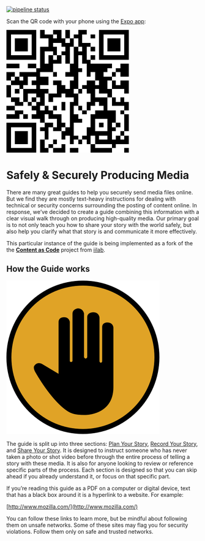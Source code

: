 [![pipeline status](https://gitlab.com/contentascode/activist-apprentice-course-template/badges/master/pipeline.svg)](https://gitlab.com/contentascode/activist-apprentice-course-template/commits/master)

Scan the QR code with your phone using the [Expo app](https://expo.io/tools#client):

![](qr.png)

# Safely & Securely Producing Media

There are many great guides to help you securely send media files online. But we find they are mostly text-heavy instructions for dealing with technical or security concerns surrounding the posting of content online. In response, we’ve decided to create a guide combining this information with a clear visual walk through on producing high-quality media. Our primary goal is to not only teach you how to share your story with the world safely, but also help you clarify what that story is and communicate it more effectively.

This particular instance of the guide is being implemented as a fork of the the [**Content as Code**](https://github.com/iilab/contentascode) project from [iilab](http://iilab.org).

## How the Guide works

![](content/images/stop.svg)

The guide is split up into three sections: [Plan Your Story](content/plan.md), [Record Your Story](content/record.md), and [Share Your Story](content/share,md). It is designed to instruct someone who has never taken a photo or shot video before through the entire process of telling a story with these media. It is also for anyone looking to review or reference specific parts of the process. Each section is designed so that you can skip ahead if you already understand it, or focus on that specific part.

If you’re reading this guide as a PDF on a computer or digital device, text that has a black box around it is a hyperlink to a website. For example:

[http://www.mozilla.com/](http://www.mozilla.com/)

You can follow these links to learn more, but be mindful about following them on unsafe networks. Some of these sites may flag you for security violations. Follow them only on safe and trusted networks.

